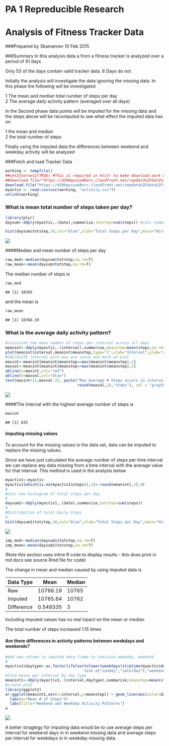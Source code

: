 # PA 1 Repreducible Research
Analysis of Fitness Tracker Data
================================

###Prepared by Skamanrev 10 Feb 2015

###Summary
In this analysis data a from a fitness tracker is analyzed over a period of 61 days

Only 53 of the days contain valid tracker data. 8 Days do not

Initially the analysis will investigate the  data ignoring the missing data. 
In this phase the following will be investigated

1 The mean and median total number of steps per day  
2 The average daily activity pattern (averaged over all days)

In the Second phase data points will be imputed for the missing data and the steps above will 
be recomputed to see what effect the imputed data has on 

1 the mean and median  
2 the total number of steps

Finally using the imputed data the differences between weekend and weekday activity will be analyzed 

###Fetch and load Tracker Data

```r
working <- tempfile()
##setInternet2(TRUE) #This is required in knitr to make download work on Windows ->source stackoverflow
##download.file("https://d396qusza40orc.cloudfront.net/repdata%2Fdata%2Factivity.zip",working)
download.file("https://d396qusza40orc.cloudfront.net/repdata%2Fdata%2Factivity.zip",working,method="curl") ##This for macs
myactiv <- read.csv(unz(working, "activity.csv"))
unlink(working)
```
### What is mean total number of steps taken per day?

```r
library(plyr)
daysum<-ddply(myactiv,.(date),summarize,totstep=sum(steps)) #calc number or steps per day
```


```r
hist(daysum$totstep,10,col="blue",xlab="Total Steps per Day",main="Histogram of Tracker Total Steps Per Day")
```

![](PA1_template_files/figure-html/dailysteps-1.png) 

####Median and mean number of steps per day

```r
raw_med<-median(daysum$totstep,na.rm=T)
raw_mean<-mean(daysum$totstep,na.rm=T)
```

The median number of steps is

```r
raw_med
```

```
## [1] 10765
```
and the mean is

```r
raw_mean
```

```
## [1] 10766.19
```

### What is the average daily activity pattern?  

```r
#calculate the mean number of steps per interval across all days
meanint<-ddply(myactiv,.(interval),summarise,meanstep=mean(steps,na.rm=T)) 
plot(meanint$interval,meanint$meanstep,type="l",xlab="Interval",ylab="Average # of steps")
#CALCULATE interval with max ave value and mark on plot
maxint<-meanint[meanint$meanstep==max(meanint$meanstep),1]
maxval<-meanint[meanint$meanstep==max(meanint$meanstep),2]
abline(v=maxint,col="red")
abline(h=maxval,col="blue")
text(maxint+15,maxval-25, paste("Max Average # Steps occurs in interval ",maxint," \nand is ", 
                                round(maxval,2),"steps"), col = "gray50", adj = c(0, 0))
```

![](PA1_template_files/figure-html/unnamed-chunk-6-1.png) 

####The Interval with the highest average number of steps is

```r
maxint
```

```
## [1] 835
```

#### Imputing missing values

To account for the missing values in the data set, data can be imputed to replace the missing values.  

Since we have just calculated the average number of steps per time interval we can replace any data missing from a time interval
with the average value for that interval. This method is used in the analysis below


```r
myactiv1<-myactiv
myactiv1[which(is.na(myactiv1$steps)),1]<-round(meanint[,2],0)
#
#Calc new histogram of total steps per day
#
daysum1<-ddply(myactiv1,.(date),summarize,totstep=sum(steps))
#
#Distribution of total Daily Steps
#
hist(daysum1$totstep,10,col="blue",xlab="Total Steps per Day",main="Histogram of Tracker Total Steps Per Day with Imputed Data")
```

![](PA1_template_files/figure-html/imputed_graph-1.png) 

```r
imp_med<-median(daysum1$totstep,na.rm=T)
imp_mean<-mean(daysum1$totstep,na.rm=T)
```
(Note this section uses inline R code to display results - this does print in md docs see source Rmd file for code)

The change in mean and median caused by using imputed data is 

Data Type     | Mean         |Median      |
------------- | -------------|------------|
Raw           |10766.19|10765 |   
Imputed       |10765.64 |10762|
Difference    |0.549335|3|

Including imputed values has no real inpact on the mean or median

The total number of steps increased 1.15 times


#### Are there differences in activity patterns between weekdays and weekends?


```r
#Add new column to imputed data frame to indicate weekday, weekend
#
myactiv1$daytype<-as.factor(ifelse(tolower(weekdays(strptime(myactiv$date,format="%Y-%m-%d")))
                                   %in% c("sunday","saturday"),"weekend","weekday"))
#find means per interval by day type
meanint1<-ddply(myactiv1,.(interval,daytype),summarise,meanstep=mean(steps))
#create plot
library(ggplot2)
a<-ggplot(meanint1,aes(x=interval,y=meanstep)) + geom_line(aes(color=daytype))+facet_wrap(~daytype,nrow=2,ncol=1)+
  labs(y="Mean # of Steps")+
  labs(title="Weekend and Weekday Activity Patterns")
a
```

![](PA1_template_files/figure-html/weekdays-1.png) 

A better stragtegy for imputing data would be to use average steps per interval for weekend days in in weekend missing data and 
average steps per interval for weekdays in in weekday missing data.

